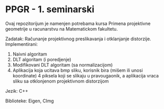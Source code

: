 # PPGR - 1. seminarski
Ovaj repozitorijum je namenjen potrebama kursa Primena projektivne geometrije u racunarstvu na Matematickom fakultetu.

Zadatak: 
Računanje projektivnog preslikavanja i otklanjanje distorzije.
Implementirani:
1) Naivni algoritam
2) DLT algoritam (i poredjenje)
3) Modifikovani DLT algoritam (sa normalizacijom)
4) Aplikacija koja ucitava bmp sliku, korisnik bira (mišem ili unosi koordinate) 4 piksela koji se slikaju u pravougaonik, a aplikacija vraca sliku sa otklonjenom projektivnom distorzijom

Jezik: C++

Biblioteke: Eigen, CImg

